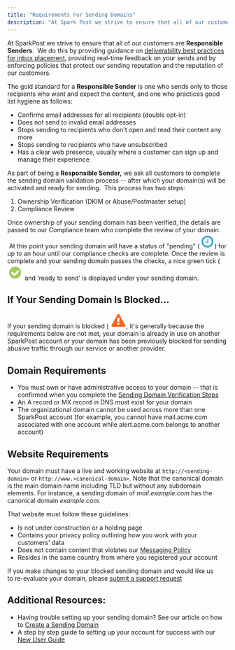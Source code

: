 ```yaml
---
title: "Requirements For Sending Domains"
description: "At Spark Post we strive to ensure that all of our customers are Responsible Senders We do this by providing guidance on udeliverability best practices for inbox placement u providing real time feedback on your sends and by enforcing policies that protect our sending reputation and the reputation of our..."
---
```


At SparkPost we strive to ensure that all of our customers are **Responsible Senders**.  We do this by providing guidance on [deliverability best practices for inbox placement](https://support.sparkpost.com/customer/portal/articles/2396826), providing real-time feedback on your sends and by enforcing policies that protect our sending reputation and the reputation of our customers.

The gold standard for a **Responsible Sender** is one who sends only to those recipients who want and expect the content, and one who practices good list hygiene as follows:

* Confirms email addresses for all recipients (double opt-in)
* Does not send to invalid email addresses
* Stops sending to recipients who don't open and read their content any more
* Stops sending to recipients who have unsubscribed
* Has a clear web presence, usually where a customer can sign up and manage their experience

As part of being a **Responsible Sender,** we ask all customers to complete the sending domain validation process -- after which your domain(s) will be activated and ready for sending.  This process has two steps:

1. Ownership Verification (DKIM or Abuse/Postmaster setup)
1. Compliance Review

Once ownership of your sending domain has been verified, the details are passed to our Compliance team who complete the review of your domain.  At this point your sending domain will have a status of "pending" (![](media/requirements-for-sending-domains/pending-icon.png)) for up to an hour until our compliance checks are complete. Once the review is complete and your sending domain passes the checks, a nice green tick (![](media/requirements-for-sending-domains/green-tick.png) and ‘ready to send’ is displayed under your sending domain.

## If Your Sending Domain Is Blocked...

If your sending domain is blocked (![](media/requirements-for-sending-domains/Screen_Shot_2016-12-09_at_12.08.26_PM_original.png), it's generally because the requirements below are not met, your domain is already in use on another SparkPost account or your domain has been previously blocked for sending abusive traffic through our service or another provider.

## Domain Requirements

* You must own or have administrative access to your domain -- that is confirmed when you complete the <u>[Sending Domain Verification Steps](https://support.sparkpost.com/customer/portal/articles/1933360)</u>
* An A record or MX record in DNS must exist for your domain
* The organizational domain cannot be used across more than one SparkPost account (for example, you cannot have mail.acme.com associated with one account while alert.acme.com belongs to another account)

## Website Requirements  

Your domain must have a live and working website at `http://<sending-domain>` or `http://www.<canonical-domain>`. Note that the canonical domain is the main domain name including TLD but without any subdomain elements. For instance, a sending domain of *mail.example.com* has the canonical domain *example.com*.

That website must follow these guidelines:

* Is not under construction or a holding page
* Contains your privacy policy outlining how you work with your customers' data
* Does not contain content that violates our [Messaging Policy](https://www.sparkpost.com/policies/messaging/)
* Resides in the same country from where you registered your account

If you make changes to your blocked sending domain and would like us to re-evaluate your domain, please [submit a support request](http://support.sparkpost.com/customer/portal/emails/new?email[subject]=Web:Reevaluate%20Sending%20Domain)

## Additional Resources:

* Having trouble setting up your sending domain? See our article on how to [Create a Sending Domain](https://support.sparkpost.com/customer/en/portal/articles/1933318-creating-sending-domains)
* A step by step guide to setting up your account for success with our [New User Guide](https://support.sparkpost.com/customer/en/portal/articles/2472157-sparkpost-new-user-guide)
